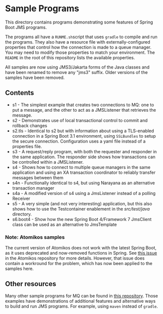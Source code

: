 # Sample Programs
This directory contains programs demonstrating some features of Spring Boot JMS programs.

The programs all have a `RUNME.sh`script that uses `gradle` to compile and run the programs. They also have a resource
file with externally-configured properties that control how the connection is made to a queue manager. You may need to
modify those properties to match your environment. The `README` in the root of this repository lists the available
properties.

All samples are now using JMS3/Jakarta forms of the Java classes and have been renamed to remove any "jms3" suffix.
Older versions of the samples have been removed.


## Contents
* s1 - The simplest example that creates two connections to MQ: one to put a message, and the other to act as a
  JMSListener that retrieves the message.
* s2 - Demonstrates use of local transactional control to commit and rollback changes
* s2.tls - Identical to s2 but with information about using a TLS-enabled connection in a Spring Boot 3.1 environment,
  using `SSLBundles` to setup the secure connection. Configuration uses a yaml file instead of a properties file.
* s3 - A request/reply program, with both the requester and responder in the same application. The responder side shows
  how transactions can be controlled within a JMSListener.
* s4 - Shows how to connect to multiple queue managers in the same application and using an XA transaction coordinator
  to reliably transfer messages between them
* s4n - Functionally identical to s4, but using Narayana as an alternative transaction manager
* s4a - A modified version of s4 using a JmsListener instead of a polling Receiver
* s5 - A very simple (and not very interesting) application, but this also shows how to use the Testcontainer enablement
  in the _src/test/java_ directory.
* s6.boot4 - Show how the new Spring Boot 4/Framework 7 JmsClient class can be used as an alternative to JmsTemplate

### Note: Atomikos samples
The current version of Atomikos does not work with the latest Spring Boot, as it uses deprecated and now-removed
functions in Spring. See [this issue](https://github.com/atomikos/transactions-essentials/issues/234) in the Atomikos
repository for more details. However, that issue does contain a workround for the problem, which has now been applied to
the samples here.

## Other resources
Many other sample programs for MQ can be found in [this repository](https://github.com/ibm-messaging/mq-dev-patterns).
Those examples have demonstrations of additional features and alternative ways to build and run JMS programs. For
example, using `maven` instead of `gradle`.
